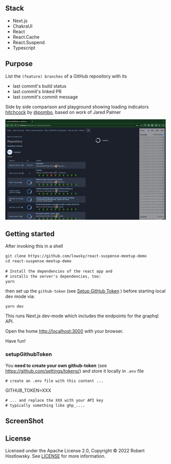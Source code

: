 ## Stack

-   Next.js
-   ChakraUI
-   React
-   React.Cache
-   React.Suspend
-   Typescript

## Purpose

List the `(feature) branches` of a GitHub repository with its

-   last commit's build status
-   last commit's linked PR
-   last commit's commit message

Side by side comparison and playground showing loading indicators [hitchcock](https://github.com/pomber/hitchcock#readme) by [@pombo](https://github.com/pomber), based on work of Jared Palmer

![screenshot.png](public/screenshot-side-to-side)

## Getting started

After invoking this in a shell

    git clone https://github.com/lowsky/react-suspense-meetup-demo
    cd react-suspense-meetup-demo

    # Install the dependencies of the react app and
    # installs the server's dependencies, too:
    yarn

then set up the `github-token` (see [Setup GitHub Token](#setupgithubtoken) ) before starting local dev mode via:

    yarn dev

This runs Next.js dev-mode which includes the endpoints for the graphql API.

Open the home [http://localhost:3000](http://localhost:3000) with your browser.

Have fun!

### setupGithubToken

You **need to create your own github-token** (see https://github.com/settings/tokens/) and
store it locally in `.env` file

    # create an .env file with this content ...

GITHUB_TOKEN=XXX

    # ... and replace the XXX with your API key
    # typically something like ghp_....

## ScreenShot

## License

Licensed under the Apache License 2.0, Copyright ©️ 2022 Robert Hostlowsky. See [LICENSE](LICENSE) for more information.
